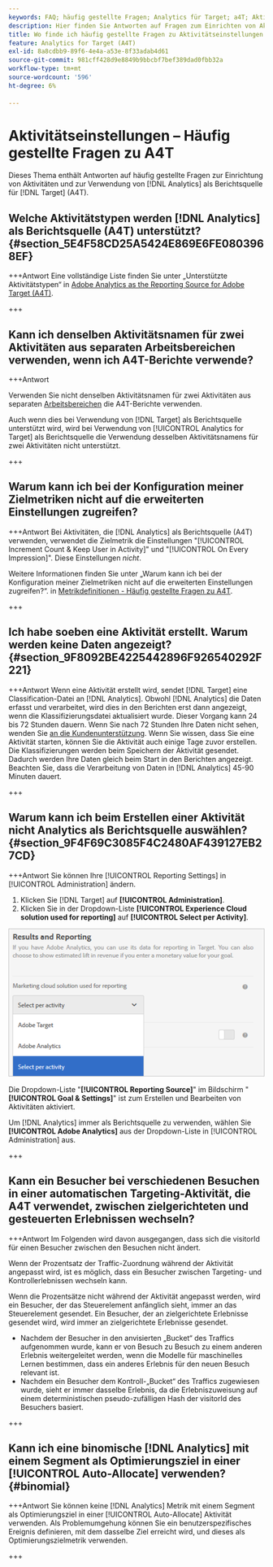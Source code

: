 ```yaml
---
keywords: FAQ; häufig gestellte Fragen; Analytics für Target; a4T; Aktivitätseinrichtung
description: Hier finden Sie Antworten auf Fragen zum Einrichten von Aktivitäten bei der Verwendung von Analytics für  [!DNL Target] A4T). Mit A4T können Sie Analytics-Berichte für - [!DNL Target]  verwenden.
title: Wo finde ich häufig gestellte Fragen zu Aktivitätseinstellungen mit A4T?
feature: Analytics for Target (A4T)
exl-id: 8a8cdbb9-89f6-4e4a-a53e-8f33adab4d61
source-git-commit: 981cff428d9e8849b9bbcbf7bef389dad0fbb32a
workflow-type: tm+mt
source-wordcount: '596'
ht-degree: 6%

---
```


# Aktivitätseinstellungen – Häufig gestellte Fragen zu A4T

Dieses Thema enthält Antworten auf häufig gestellte Fragen zur Einrichtung von Aktivitäten und zur Verwendung von [!DNL Analytics] als Berichtsquelle für [!DNL Target] (A4T).

## Welche Aktivitätstypen werden [!DNL Analytics] als Berichtsquelle (A4T) unterstützt? {#section_5E4F58CD25A5424E869E6FE0803968EF}

+++Antwort
Eine vollständige Liste finden Sie unter „Unterstützte Aktivitätstypen“ in [Adobe Analytics as the Reporting Source for Adobe Target (A4T)](/help/main/c-integrating-target-with-mac/a4t/a4t.md#concept_7540C8C04259434AB6EE33B09F47A1DE).

+++

## Kann ich denselben Aktivitätsnamen für zwei Aktivitäten aus separaten Arbeitsbereichen verwenden, wenn ich A4T-Berichte verwende?

+++Antwort

Verwenden Sie nicht denselben Aktivitätsnamen für zwei Aktivitäten aus separaten [Arbeitsbereichen](/help/main/administrating-target/c-user-management/property-channel/property-channel.md) die A4T-Berichte verwenden.

Auch wenn dies bei Verwendung von [!DNL Target] als Berichtsquelle unterstützt wird, wird bei Verwendung von [!UICONTROL Analytics for Target] als Berichtsquelle die Verwendung desselben Aktivitätsnamens für zwei Aktivitäten nicht unterstützt.

+++

## Warum kann ich bei der Konfiguration meiner Zielmetriken nicht auf die erweiterten Einstellungen zugreifen?

+++Antwort
Bei Aktivitäten, die [!DNL Analytics] als Berichtsquelle (A4T) verwenden, verwendet die Zielmetrik die Einstellungen &quot;[!UICONTROL Increment Count & Keep User in Activity]&quot; und &quot;[!UICONTROL On Every Impression]&quot;. Diese Einstellungen *nicht*.

Weitere Informationen finden Sie unter „Warum kann ich bei der Konfiguration meiner Zielmetriken nicht auf die erweiterten Einstellungen zugreifen?“. in [Metrikdefinitionen - Häufig gestellte Fragen zu A4T](/help/main/c-integrating-target-with-mac/a4t/r-a4t-faq/a4t-faq-metric-definition.md).

+++

## Ich habe soeben eine Aktivität erstellt. Warum werden keine Daten angezeigt? {#section_9F8092BE4225442896F926540292F221}


+++Antwort
Wenn eine Aktivität erstellt wird, sendet [!DNL Target] eine Classification-Datei an [!DNL Analytics]. Obwohl [!DNL Analytics] die Daten erfasst und verarbeitet, wird dies in den Berichten erst dann angezeigt, wenn die Klassifizierungsdatei aktualisiert wurde. Dieser Vorgang kann 24 bis 72 Stunden dauern. Wenn Sie nach 72 Stunden Ihre Daten nicht sehen, wenden Sie [an die Kundenunterstützung](/help/main/cmp-resources-and-contact-information.md#reference_ACA3391A00EF467B87930A450050077C). Wenn Sie wissen, dass Sie eine Aktivität starten, können Sie die Aktivität auch einige Tage zuvor erstellen. Die Klassifizierungen werden beim Speichern der Aktivität gesendet. Dadurch werden Ihre Daten gleich beim Start in den Berichten angezeigt. Beachten Sie, dass die Verarbeitung von Daten in [!DNL Analytics] 45-90 Minuten dauert.

+++

## Warum kann ich beim Erstellen einer Aktivität nicht Analytics als Berichtsquelle auswählen? {#section_9F4F69C3085F4C2480AF439127EB27CD}

+++Antwort
Sie können Ihre [!UICONTROL Reporting Settings] in [!UICONTROL Administration] ändern.

1. Klicken Sie [!DNL Target] auf **[!UICONTROL Administration]**.
1. Klicken Sie in der Dropdown-Liste **[!UICONTROL Experience Cloud solution used for reporting]** auf **[!UICONTROL Select per Activity]**.

![Bild für jede Aktivität auswählen](assets/select-per-activity.png)

Die Dropdown-Liste &quot;**[!UICONTROL Reporting Source]**&quot; im Bildschirm &quot;**[!UICONTROL Goal & Settings]**&quot; ist zum Erstellen und Bearbeiten von Aktivitäten aktiviert.

Um [!DNL Analytics] immer als Berichtsquelle zu verwenden, wählen Sie **[!UICONTROL Adobe Analytics]** aus der Dropdown-Liste in [!UICONTROL Administration] aus.

+++

## Kann ein Besucher bei verschiedenen Besuchen in einer automatischen Targeting-Aktivität, die A4T verwendet, zwischen zielgerichteten und gesteuerten Erlebnissen wechseln?

+++Antwort
Im Folgenden wird davon ausgegangen, dass sich die visitorId für einen Besucher zwischen den Besuchen nicht ändert.

Wenn der Prozentsatz der Traffic-Zuordnung während der Aktivität angepasst wird, ist es möglich, dass ein Besucher zwischen Targeting- und Kontrollerlebnissen wechseln kann.

Wenn die Prozentsätze nicht während der Aktivität angepasst werden, wird ein Besucher, der das Steuerelement anfänglich sieht, immer an das Steuerelement gesendet. Ein Besucher, der an zielgerichtete Erlebnisse gesendet wird, wird immer an zielgerichtete Erlebnisse gesendet.

* Nachdem der Besucher in den anvisierten „Bucket“ des Traffics aufgenommen wurde, kann er von Besuch zu Besuch zu einem anderen Erlebnis weitergeleitet werden, wenn die Modelle für maschinelles Lernen bestimmen, dass ein anderes Erlebnis für den neuen Besuch relevant ist.
* Nachdem ein Besucher dem Kontroll-„Bucket“ des Traffics zugewiesen wurde, sieht er immer dasselbe Erlebnis, da die Erlebniszuweisung auf einem deterministischen pseudo-zufälligen Hash der visitorId des Besuchers basiert.

+++

## Kann ich eine binomische [!DNL Analytics] mit einem Segment als Optimierungsziel in einer [!UICONTROL Auto-Allocate] verwenden? {#binomial}

+++Antwort
Sie können keine [!DNL Analytics] Metrik mit einem Segment als Optimierungsziel in einer [!UICONTROL Auto-Allocate] Aktivität verwenden. Als Problemumgehung können Sie ein benutzerspezifisches Ereignis definieren, mit dem dasselbe Ziel erreicht wird, und dieses als Optimierungszielmetrik verwenden.

+++